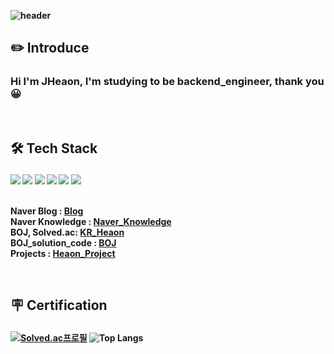 <div style="font-weight:bold">


![header](https://capsule-render.vercel.app/api?type=waving&color=37BF50&height=200&section=header&text=JHeaon`s%20Github&fontColor=f0f0f0&fontSize=70&fontAlign=65&fontAlignY=40&desc=JHeaon&descSize=35&descAlign=88&descAlignY=70)


## <p style="font-weight:bold"> ✏️ Introduce </p> 

### Hi I'm JHeaon, I'm studying to be backend_engineer, thank you 😀

<br>
  
## <p style="font-weight:bold"> 🛠️ Tech Stack </p>

<img src="https://img.shields.io/badge/Python-3766AB?style=flat&logo=Python&logoColor=white">
<img src="https://img.shields.io/badge/Git-F05032?style=flat&logo=Git&logoColor=white"> 
<img src="https://img.shields.io/badge/Java-007396?style=flat-square&logo=Java&logoColor=white">
<img src="https://img.shields.io/badge/C++-00599C?style=flat-square&logo=C%2B%2B&logoColor=white">
<img src="https://img.shields.io/badge/C-A8B9CC?style=flat-square&logo=C&logoColor=white">
<img src="https://img.shields.io/badge/css-1572B6?style=flat-square&logo=css3&logoColor=white"><br>
  
<br>
  
Naver Blog : [Blog](https://blog.naver.com/j3heawon)</br>
Naver Knowledge : [Naver_Knowledge](https://kin.naver.com/profile/index.naver?u=eYO%2FFY%2B2WC5abpKVQY%2BMF0WM245Z4tWlMrTkfvBwvU0%3D)<br>
BOJ, Solved.ac: [KR_Heaon](https://www.acmicpc.net/user/kR_heaon) <br>
BOJ_solution_code : [BOJ](https://github.com/JHeaon/Beakjoon)<br>
Projects : [Heaon_Project](https://github.com/JHeaon/Heaon_project)
  
<br>




## <p style="font-weight:bold"> 🪧 Certification </p>



[![Solved.ac프로필](http://mazassumnida.wtf/api/v2/generate_badge?boj=kr_heaon)](https://solved.ac/kr_heaon) ![Top Langs](https://github-readme-stats.vercel.app/api/top-langs/?username=Jheaon&layout=compact&theme=스타일)









